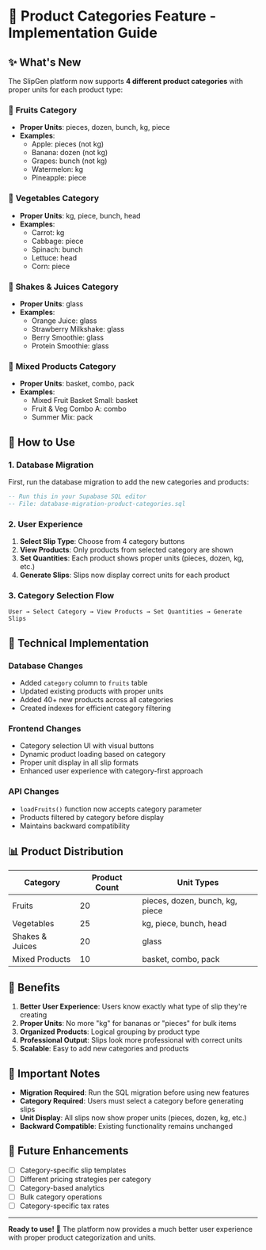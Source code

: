 # 🍎 Product Categories Feature - Implementation Guide

## ✨ What's New

The SlipGen platform now supports **4 different product categories** with proper units for each product type:

### 🍎 **Fruits Category**
- **Proper Units**: pieces, dozen, bunch, kg, piece
- **Examples**: 
  - Apple: pieces (not kg)
  - Banana: dozen (not kg) 
  - Grapes: bunch (not kg)
  - Watermelon: kg
  - Pineapple: piece

### 🥬 **Vegetables Category**
- **Proper Units**: kg, piece, bunch, head
- **Examples**:
  - Carrot: kg
  - Cabbage: piece
  - Spinach: bunch
  - Lettuce: head
  - Corn: piece

### 🥤 **Shakes & Juices Category**
- **Proper Units**: glass
- **Examples**:
  - Orange Juice: glass
  - Strawberry Milkshake: glass
  - Berry Smoothie: glass
  - Protein Smoothie: glass

### 🎁 **Mixed Products Category**
- **Proper Units**: basket, combo, pack
- **Examples**:
  - Mixed Fruit Basket Small: basket
  - Fruit & Veg Combo A: combo
  - Summer Mix: pack

## 🚀 How to Use

### 1. **Database Migration**
First, run the database migration to add the new categories and products:

```sql
-- Run this in your Supabase SQL editor
-- File: database-migration-product-categories.sql
```

### 2. **User Experience**
1. **Select Slip Type**: Choose from 4 category buttons
2. **View Products**: Only products from selected category are shown
3. **Set Quantities**: Each product shows proper units (pieces, dozen, kg, etc.)
4. **Generate Slips**: Slips now display correct units for each product

### 3. **Category Selection Flow**
```
User → Select Category → View Products → Set Quantities → Generate Slips
```

## 🔧 Technical Implementation

### Database Changes
- Added `category` column to `fruits` table
- Updated existing products with proper units
- Added 40+ new products across all categories
- Created indexes for efficient category filtering

### Frontend Changes
- Category selection UI with visual buttons
- Dynamic product loading based on category
- Proper unit display in all slip formats
- Enhanced user experience with category-first approach

### API Changes
- `loadFruits()` function now accepts category parameter
- Products filtered by category before display
- Maintains backward compatibility

## 📊 Product Distribution

| Category | Product Count | Unit Types |
|----------|---------------|------------|
| Fruits | 20 | pieces, dozen, bunch, kg, piece |
| Vegetables | 25 | kg, piece, bunch, head |
| Shakes & Juices | 20 | glass |
| Mixed Products | 10 | basket, combo, pack |

## 🎯 Benefits

1. **Better User Experience**: Users know exactly what type of slip they're creating
2. **Proper Units**: No more "kg" for bananas or "pieces" for bulk items
3. **Organized Products**: Logical grouping by product type
4. **Professional Output**: Slips look more professional with correct units
5. **Scalable**: Easy to add new categories and products

## 🚨 Important Notes

- **Migration Required**: Run the SQL migration before using new features
- **Category Required**: Users must select a category before generating slips
- **Unit Display**: All slips now show proper units (pieces, dozen, kg, etc.)
- **Backward Compatible**: Existing functionality remains unchanged

## 🔮 Future Enhancements

- [ ] Category-specific slip templates
- [ ] Different pricing strategies per category
- [ ] Category-based analytics
- [ ] Bulk category operations
- [ ] Category-specific tax rates

---

**Ready to use!** 🎉 The platform now provides a much better user experience with proper product categorization and units.
